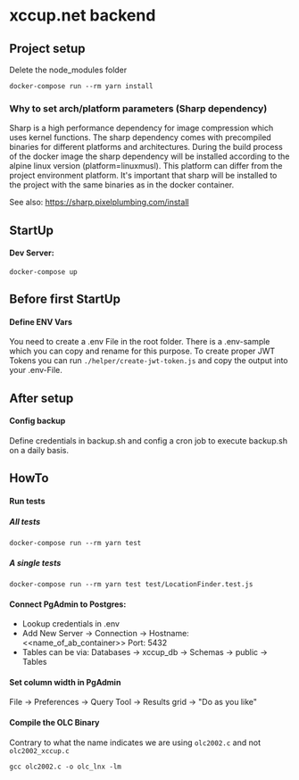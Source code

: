 # xccup.net backend

## Project setup

Delete the node_modules folder

```
docker-compose run --rm yarn install
```

### Why to set arch/platform parameters (Sharp dependency)

Sharp is a high performance dependency for image compression which uses kernel functions.
The sharp dependency comes with precompiled binaries for different platforms and architectures.
During the build process of the docker image the sharp dependency will be installed according to the alpine linux version (platform=linuxmusl).
This platform can differ from the project environment platform. It's important that sharp will be installed to the project with the same binaries as in the docker container.

See also:
https://sharp.pixelplumbing.com/install

## StartUp

#### Dev Server:

```
docker-compose up
```

## Before first StartUp

#### Define ENV Vars

You need to create a .env File in the root folder. There is a .env-sample which you can copy and rename for this purpose. To create proper JWT Tokens you can run `./helper/create-jwt-token.js` and copy the output into your .env-File.

## After setup

#### Config backup

Define credentials in backup.sh and config a cron job to execute backup.sh on a daily basis.

## HowTo

#### Run tests

##### All tests

```
docker-compose run --rm yarn test
```

##### A single tests

```
docker-compose run --rm yarn test test/LocationFinder.test.js
```

#### Connect PgAdmin to Postgres:

- Lookup credentials in .env
- Add New Server -> Connection -> Hostname: <<name_of_ab_container>> Port: 5432
- Tables can be via: Databases -> xccup_db -> Schemas -> public -> Tables

#### Set column width in PgAdmin

File -> Preferences -> Query Tool -> Results grid -> "Do as you like"

#### Compile the OLC Binary

Contrary to what the name indicates we are using `olc2002.c` and not `olc2002_xccup.c`

```
gcc olc2002.c -o olc_lnx -lm
```
